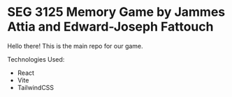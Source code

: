 # SEG 3125 Memory Game by Jammes Attia and Edward-Joseph Fattouch

Hello there! This is the main repo for our game.

Technologies Used:

- React
- Vite
- TailwindCSS